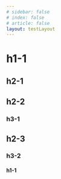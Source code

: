 ```yaml
---
# sidebar: false
# index: false
# article: false
layout: testLayout
---
```


# h1-1

## h2-1

## h2-2

### h3-1

## h2-3

### h3-2

#### h1-1